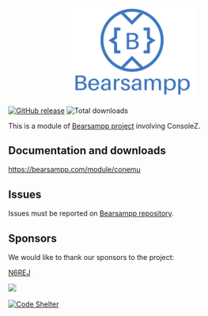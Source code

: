 <p align="center"><a href="https://bearsampp.com/contribute" target="_blank"><img width="250" src="img/Bearsampp-logo.svg"></a></p>

[![GitHub release](https://img.shields.io/github/release/bearsampp/module-conemu.svg?style=flat-square)](https://github.com/bearsampp/module-conemu/releases/latest)
![Total downloads](https://img.shields.io/github/downloads/bearsampp/module-conemu/total.svg?style=flat-square)

This is a module of [Bearsampp project](https://github.com/bearsampp/bearsampp) involving ConsoleZ.

## Documentation and downloads

https://bearsampp.com/module/conemu

## Issues

Issues must be reported on [Bearsampp repository](https://github.com/bearsampp/bearsampp/issues).


## Sponsors

We would like to thank our sponsors to the project:

[N6REJ](https://github.com/N6REJ)<br />

<img src="https://resources.jetbrains.com/storage/products/company/brand/logos/jb_beam.png" width="80">

[![Code Shelter](https://www.codeshelter.co/static/badges/badge-flat.svg)](https://www.codeshelter.co/)
